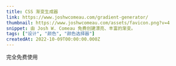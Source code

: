 ```yaml
---
title: CSS 渐变生成器
link: https://www.joshwcomeau.com/gradient-generator/
thumbnail: https://www.joshwcomeau.com/assets/favicon.png?v=4
snippet: 由 Josh W. Comeau 免费创建漂亮、丰富的渐变。
tags: ["设计", "颜色", "颜色选择器"]
createdAt: 2022-10-09T00:00:00.000Z
---
```

完全免费使用